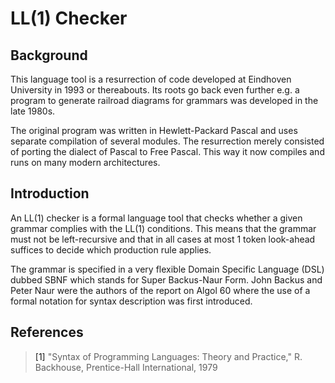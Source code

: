 # LL(1) Checker

## Background

This language tool is a resurrection of code developed at Eindhoven University
in 1993 or thereabouts. Its roots go back even further e.g. a program to
generate railroad diagrams for grammars was developed in the late 1980s.

The original program was written in Hewlett-Packard Pascal and uses separate
compilation of several modules. The resurrection merely consisted of porting
the dialect of Pascal to Free Pascal. This way it now compiles and runs on
many modern architectures.

## Introduction

An LL(1) checker is a formal language tool that checks whether a given grammar
complies with the LL(1) conditions. This means that the grammar must not be
left-recursive and that in all cases at most 1 token look-ahead suffices to
decide which production rule applies.

The grammar is specified in a very flexible Domain Specific Language (DSL)
dubbed SBNF which stands for Super Backus-Naur Form. John Backus and Peter
Naur were the authors of the report on Algol 60 where the use of a formal
notation for syntax description was first introduced.

##
## References

> <a id="1">[1]</a>
"Syntax of Programming Languages: Theory and Practice,"
R. Backhouse, Prentice-Hall International, 1979
